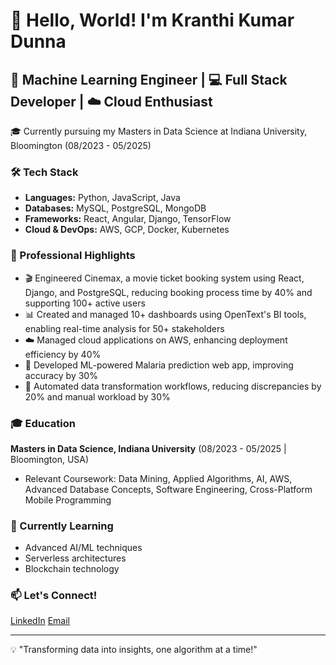 # 👋 Hello, World! I'm Kranthi Kumar Dunna

## 🚀 Machine Learning Engineer | 💻 Full Stack Developer | ☁️ Cloud Enthusiast

🎓 Currently pursuing my Masters in Data Science at Indiana University, Bloomington (08/2023 - 05/2025)

### 🛠️ Tech Stack

- **Languages:** Python, JavaScript, Java
- **Databases:** MySQL, PostgreSQL, MongoDB
- **Frameworks:** React, Angular, Django, TensorFlow
- **Cloud & DevOps:** AWS, GCP, Docker, Kubernetes

### 🌟 Professional Highlights

- 🎬 Engineered Cinemax, a movie ticket booking system using React, Django, and PostgreSQL, reducing booking process time by 40% and supporting 100+ active users
- 📊 Created and managed 10+ dashboards using OpenText's BI tools, enabling real-time analysis for 50+ stakeholders
- ☁️ Managed cloud applications on AWS, enhancing deployment efficiency by 40%
- 🤖 Developed ML-powered Malaria prediction web app, improving accuracy by 30%
- 🔧 Automated data transformation workflows, reducing discrepancies by 20% and manual workload by 30%

### 🎓 Education

**Masters in Data Science, Indiana University** (08/2023 - 05/2025 | Bloomington, USA)
- Relevant Coursework: Data Mining, Applied Algorithms, AI, AWS, Advanced Database Concepts, Software Engineering, Cross-Platform Mobile Programming

### 🌱 Currently Learning

- Advanced AI/ML techniques
- Serverless architectures
- Blockchain technology

### 📫 Let's Connect!

[LinkedIn](https://www.linkedin.com/in/kranthi-kumar-315572199)
[Email](mailto:kdunna@iu.edu)

---

💡 "Transforming data into insights, one algorithm at a time!"
